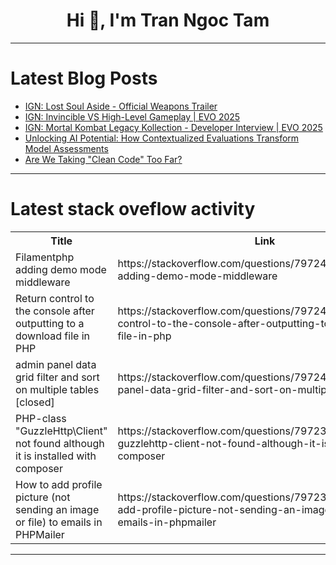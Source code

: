 <h1 align="center">Hi 👋, I'm Tran Ngoc Tam</h1>

---

# Latest Blog Posts 
<!-- BLOG-POST-LIST:START -->
- [IGN: Lost Soul Aside - Official Weapons Trailer](https://dev.to/gg_news/ign-lost-soul-aside-official-weapons-trailer-446o)
- [IGN: Invincible VS High-Level Gameplay | EVO 2025](https://dev.to/gg_news/ign-invincible-vs-high-level-gameplay-evo-2025-3f18)
- [IGN: Mortal Kombat Legacy Kollection - Developer Interview | EVO 2025](https://dev.to/gg_news/ign-mortal-kombat-legacy-kollection-developer-interview-evo-2025-1o80)
- [Unlocking AI Potential: How Contextualized Evaluations Transform Model Assessments](https://dev.to/jay_all_day/unlocking-ai-potential-how-contextualized-evaluations-transform-model-assessments-5d9i)
- [Are We Taking &quot;Clean Code&quot; Too Far?](https://dev.to/andyosyndoh/are-we-taking-clean-code-too-far-224j)
<!-- BLOG-POST-LIST:END -->

---

# Latest stack oveflow activity
<table>
  <tr><th>Title</th><th>Link</th></tr>
  <!-- STACKOVERFLOW:START --><tr><td>Filamentphp adding demo mode middleware</td><td>https://stackoverflow.com/questions/79724218/filamentphp-adding-demo-mode-middleware</td></tr><tr><td>Return control to the console after outputting to a download file in PHP</td><td>https://stackoverflow.com/questions/79724148/return-control-to-the-console-after-outputting-to-a-download-file-in-php</td></tr><tr><td>admin panel data grid filter and sort on multiple tables [closed]</td><td>https://stackoverflow.com/questions/79724036/admin-panel-data-grid-filter-and-sort-on-multiple-tables</td></tr><tr><td>PHP-class &quot;GuzzleHttp\Client&quot; not found although it is installed with composer</td><td>https://stackoverflow.com/questions/79723953/php-class-guzzlehttp-client-not-found-although-it-is-installed-with-composer</td></tr><tr><td>How to add profile picture &lpar;not sending an image or file&rpar; to emails in PHPMailer</td><td>https://stackoverflow.com/questions/79723791/how-to-add-profile-picture-not-sending-an-image-or-file-to-emails-in-phpmailer</td></tr><!-- STACKOVERFLOW:END -->
</table>

---



